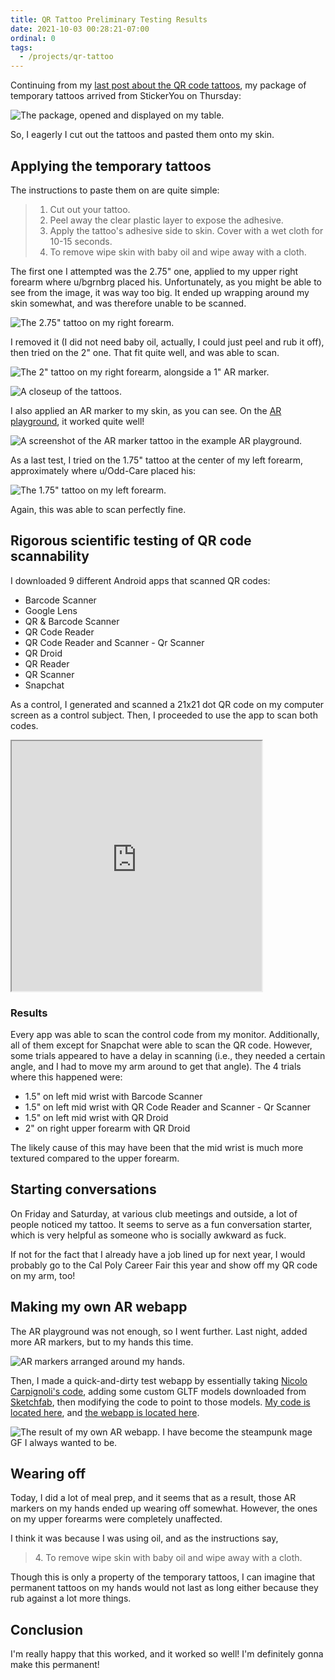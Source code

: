 ```yaml
---
title: QR Tattoo Preliminary Testing Results
date: 2021-10-03 00:28:21-07:00
ordinal: 0
tags:
  - /projects/qr-tattoo
---
```


Continuing from my
[last post about the QR code tattoos](/2021/09/22/0/qr-tattoo), my package of
temporary tattoos arrived from StickerYou on Thursday:

![The package, opened and displayed on my table.](https://s3.us-west-000.backblazeb2.com/nyaabucket/6ea74dcfe3744780821cd21e62a0f1d894798eb7e033cc5e12c6b241d586af99/the-package.jpg)

So, I eagerly I cut out the tattoos and pasted them onto my skin.

## Applying the temporary tattoos

The instructions to paste them on are quite simple:

> 1. Cut out your tattoo.
> 2. Peel away the clear plastic layer to expose the adhesive.
> 3. Apply the tattoo's adhesive side to skin. Cover with a wet cloth for 10-15
>    seconds.
> 4. To remove wipe skin with baby oil and wipe away with a cloth.

The first one I attempted was the 2.75" one, applied to my upper right forearm
where u/bgrnbrg placed his. Unfortunately, as you might be able to see from the
image, it was way too big. It ended up wrapping around my skin somewhat, and was
therefore unable to be scanned.

![The 2.75" tattoo on my right forearm.](https://s3.us-west-000.backblazeb2.com/nyaabucket/f9d5745d8e50396152b5731d18f66d56d6d4af594ed79363b707bea19bda4d6c/attempt-1.jpg)

I removed it (I did not need baby oil, actually, I could just peel and rub it
off), then tried on the 2" one. That fit quite well, and was able to scan.

![The 2" tattoo on my right forearm, alongside a 1" AR marker.](https://s3.us-west-000.backblazeb2.com/nyaabucket/602be674ea145fbe3aa6a806692ce24d4ad790e541a3392e9fad73271c2472f0/attempt-2-ar.jpg)

![A closeup of the tattoos.](https://s3.us-west-000.backblazeb2.com/nyaabucket/15493e851c3023bb235bfa4fa926e567ab1533bb5f458a8416be14030f9983b3/attempt-2-close.jpg)

I also applied an AR marker to my skin, as you can see. On the
[AR playground](https://nicolocarpignoli.github.io/ar-playground/index.html), it
worked quite well!

![A screenshot of the AR marker tattoo in the example AR playground.](https://s3.us-west-000.backblazeb2.com/nyaabucket/055672f04b282fe6edcfc0ff02b4341fad06ad6b33d222d732d187f518ec827b/ar-works.png)

As a last test, I tried on the 1.75" tattoo at the center of my left forearm,
approximately where u/Odd-Care placed his:

![The 1.75" tattoo on my left forearm.](https://s3.us-west-000.backblazeb2.com/nyaabucket/ac398edbdb422f0ee8bdfd8c77c9ecae93a08bafa1385254fc09d89d6386f838/attempt-3.jpg)

Again, this was able to scan perfectly fine.

## Rigorous scientific testing of QR code scannability

I downloaded 9 different Android apps that scanned QR codes:

- Barcode Scanner
- Google Lens
- QR & Barcode Scanner
- QR Code Reader
- QR Code Reader and Scanner - Qr Scanner
- QR Droid
- QR Reader
- QR Scanner
- Snapchat

As a control, I generated and scanned a 21x21 dot QR code on my computer screen
as a control subject. Then, I proceeded to use the app to scan both codes.

<iframe 
  width="400"
  height="400" 
  src="https://docs.google.com/spreadsheets/d/e/2PACX-1vSf0p4a_I8QFy30p78zHc-U-9_xL4AyLnwrUX4-kWuE7tvp6w8Uy4QJTmFIwkl8OGNWjbyqjNwzaszj/pubhtml?gid=0&amp;single=true&amp;widget=true&amp;headers=false">
</iframe>

### Results

Every app was able to scan the control code from my monitor. Additionally, all
of them except for Snapchat were able to scan the QR code. However, some trials
appeared to have a delay in scanning (i.e., they needed a certain angle, and I
had to move my arm around to get that angle). The 4 trials where this happened
were:

- 1.5" on left mid wrist with Barcode Scanner
- 1.5" on left mid wrist with QR Code Reader and Scanner - Qr Scanner
- 1.5" on left mid wrist with QR Droid
- 2" on right upper forearm with QR Droid

The likely cause of this may have been that the mid wrist is much more textured
compared to the upper forearm.

## Starting conversations

On Friday and Saturday, at various club meetings and outside, a lot of people
noticed my tattoo. It seems to serve as a fun conversation starter, which is
very helpful as someone who is socially awkward as fuck.

If not for the fact that I already have a job lined up for next year, I would
probably go to the Cal Poly Career Fair this year and show off my QR code on my
arm, too!

## Making my own AR webapp

The AR playground was not enough, so I went further. Last night, added more AR
markers, but to my hands this time.

![AR markers arranged around my hands.](https://s3.us-west-000.backblazeb2.com/nyaabucket/55836d778e015cb4db783426c8a67649e46ed2c25b99cd084677b8609aed29bd/more-markers.jpg)

Then, I made a quick-and-dirty test webapp by essentially taking
[Nicolo Carpignoli's code](https://github.com/nicolocarpignoli/nicolocarpignoli.github.io/tree/master/ar-playground),
adding some custom GLTF models downloaded from
[Sketchfab](https://sketchfab.com), then modifying the code to point to those
models.
[My code is located here](https://github.com/ifd3f/ar-experiment), and
[the webapp is located here](https://ifd3f.github.io/ar-experiment/).

![The result of my own AR webapp. I have become the steampunk mage GF I always wanted to be.](https://s3.us-west-000.backblazeb2.com/nyaabucket/1507f82e959d913a349034f8e86fb651428e1c4761c32fe1e0104fe6155f7dba/custom-gltfs.png)

## Wearing off

Today, I did a lot of meal prep, and it seems that as a result, those AR markers
on my hands ended up wearing off somewhat. However, the ones on my upper
forearms were completely unaffected.

I think it was because I was using oil, and as the instructions say,

> 4\. To remove wipe skin with baby oil and wipe away with a cloth.

Though this is only a property of the temporary tattoos, I can imagine that
permanent tattoos on my hands would not last as long either because they rub
against a lot more things.

## Conclusion

I'm really happy that this worked, and it worked so well! I'm definitely gonna
make this permanent!
